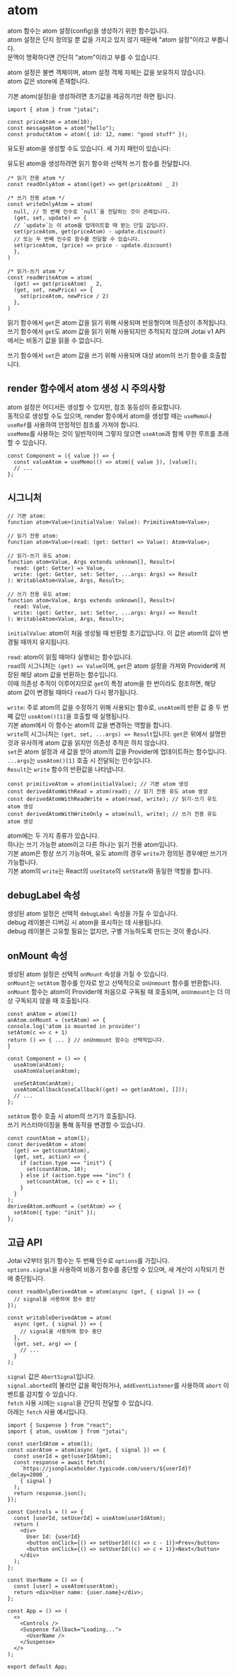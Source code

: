 # atom

atom 함수는 atom 설정(config)을 생성하기 위한 함수입니다.\
atom 설정은 단지 정의일 뿐 값을 가지고 있지 않기 때문에 "atom 설정"이라고 부릅니다.\
문맥이 명확하다면 간단히 "atom"이라고 부를 수 있습니다.

atom 설정은 불변 객체이며, atom 설정 객체 자체는 값을 보유하지 않습니다.\
atom 값은 store에 존재합니다.

기본 atom(설정)을 생성하려면 초기값을 제공하기만 하면 됩니다.

```tsx
import { atom } from "jotai";

const priceAtom = atom(10);
const messageAtom = atom("hello");
const productAtom = atom({ id: 12, name: "good stuff" });
```

유도된 atom을 생성할 수도 있습니다. 세 가지 패턴이 있습니다:

유도된 atom을 생성하려면 읽기 함수와 선택적 쓰기 함수를 전달합니다.

```tsx
/* 읽기 전용 atom */
const readOnlyAtom = atom((get) => get(priceAtom) _ 2)

/* 쓰기 전용 atom */
const writeOnlyAtom = atom(
  null, // 첫 번째 인수로 `null`을 전달하는 것이 관례입니다.
  (get, set, update) => {
  // `update`는 이 atom을 업데이트할 때 받는 단일 값입니다.
  set(priceAtom, get(priceAtom) - update.discount)
  // 또는 두 번째 인수로 함수를 전달할 수 있습니다.
  set(priceAtom, (price) => price - update.discount)
  },
)

/* 읽기-쓰기 atom */
const readWriteAtom = atom(
  (get) => get(priceAtom) _ 2,
  (get, set, newPrice) => {
    set(priceAtom, newPrice / 2)
  },
)
```

읽기 함수에서 `get`은 atom 값을 읽기 위해 사용되며 반응형이며 의존성이 추적됩니다.\
쓰기 함수에서 `get`도 atom 값을 읽기 위해 사용되지만 추적되지 않으며 Jotai v1 API에서는 비동기 값을 읽을 수 없습니다.

쓰기 함수에서 `set`은 atom 값을 쓰기 위해 사용되며 대상 atom의 쓰기 함수를 호출합니다.

## render 함수에서 atom 생성 시 주의사항

atom 설정은 어디서든 생성할 수 있지만, 참조 동등성이 중요합니다.\
동적으로 생성할 수도 있으며, render 함수에서 atom을 생성할 때는 `useMemo`나 `useRef`를 사용하여 안정적인 참조를 가져야 합니다.\
`useMemo`를 사용하는 것이 일반적이며 그렇지 않으면 `useAtom`과 함께 무한 루프를 초래할 수 있습니다.

```tsx
const Component = ({ value }) => {
  const valueAtom = useMemo(() => atom({ value }), [value]);
  // ...
};
```

## 시그니처

```tsx
// 기본 atom:
function atom<Value>(initialValue: Value): PrimitiveAtom<Value>;

// 읽기 전용 atom:
function atom<Value>(read: (get: Getter) => Value): Atom<Value>;

// 읽기-쓰기 유도 atom:
function atom<Value, Args extends unknown[], Result>(
  read: (get: Getter) => Value,
  write: (get: Getter, set: Setter, ...args: Args) => Result
): WritableAtom<Value, Args, Result>;

// 쓰기 전용 유도 atom:
function atom<Value, Args extends unknown[], Result>(
  read: Value,
  write: (get: Getter, set: Setter, ...args: Args) => Result
): WritableAtom<Value, Args, Result>;
```

`initialValue`: atom이 처음 생성될 때 반환할 초기값입니다. 이 값은 atom의 값이 변경될 때까지 유지됩니다.

`read`: atom이 읽힐 때마다 실행되는 함수입니다.\
`read`의 시그니처는 `(get) => Value`이며, `get`은 atom 설정을 가져와 Provider에 저장된 해당 atom 값을 반환하는 함수입니다.\
이때 의존성 추적이 이루어지므로 `get`이 특정 atom을 한 번이라도 참조하면, 해당 atom 값이 변경될 때마다 `read`가 다시 평가됩니다.

`write`: 주로 atom의 값을 수정하기 위해 사용되는 함수로, `useAtom`의 반환 값 중 두 번째 값인 `useAtom()[1]`을 호출할 때 실행됩니다.\
기본 atom에서 이 함수는 atom의 값을 변경하는 역할을 합니다.\
`write`의 시그니처는 `(get, set, ...args) => Result`입니다. `get`은 위에서 설명한 것과 유사하게 atom 값을 읽지만 의존성 추적은 하지 않습니다.\
`set`은 atom 설정과 새 값을 받아 atom의 값을 Provider에 업데이트하는 함수입니다.\
`...args`는 `useAtom()[1]` 호출 시 전달되는 인수입니다.\
`Result`는 `write` 함수의 반환값을 나타냅니다.

```tsx
const primitiveAtom = atom(initialValue); // 기본 atom 생성
const derivedAtomWithRead = atom(read); // 읽기 전용 유도 atom 생성
const derivedAtomWithReadWrite = atom(read, write); // 읽기-쓰기 유도 atom 생성
const derivedAtomWithWriteOnly = atom(null, write); // 쓰기 전용 유도 atom 생성
```

atom에는 두 가지 종류가 있습니다.\
하나는 쓰기 가능한 atom이고 다른 하나는 읽기 전용 atom입니다.\
기본 atom은 항상 쓰기 가능하며, 유도 atom의 경우 `write`가 정의된 경우에만 쓰기가 가능합니다.\
기본 atom의 `write`는 React의 `useState`의 `setState`와 동일한 역할을 합니다.

## debugLabel 속성

생성된 atom 설정은 선택적 `debugLabel` 속성을 가질 수 있습니다.\
debug 레이블은 디버깅 시 atom을 표시하는 데 사용됩니다.\
debug 레이블은 고유할 필요는 없지만, 구별 가능하도록 만드는 것이 좋습니다.

## onMount 속성

생성된 atom 설정은 선택적 `onMount` 속성을 가질 수 있습니다.\
`onMount`는 `setAtom` 함수를 인자로 받고 선택적으로 `onUnmount` 함수를 반환합니다.\
`onMount` 함수는 atom이 Provider에 처음으로 구독될 때 호출되며, `onUnmount`는 더 이상 구독되지 않을 때 호출됩니다.

```tsx
const anAtom = atom(1)
anAtom.onMount = (setAtom) => {
console.log('atom is mounted in provider')
setAtom(c => c + 1)
return () => { ... } // onUnmount 함수는 선택적입니다.
}

const Component = () => {
  useAtom(anAtom);
  useAtomValue(anAtom);

  useSetAtom(anAtom);
  useAtomCallback(useCallback((get) => get(anAtom), []));
  // ...
};
```

`setAtom` 함수 호출 시 atom의 쓰기가 호출됩니다.\
쓰기 커스터마이징을 통해 동작을 변경할 수 있습니다.

```tsx
const countAtom = atom(1);
const derivedAtom = atom(
  (get) => get(countAtom),
  (get, set, action) => {
    if (action.type === "init") {
      set(countAtom, 10);
    } else if (action.type === "inc") {
      set(countAtom, (c) => c + 1);
    }
  }
);
derivedAtom.onMount = (setAtom) => {
  setAtom({ type: "init" });
};
```

## 고급 API

Jotai v2부터 읽기 함수는 두 번째 인수로 `options`를 가집니다.\
`options.signal`을 사용하여 비동기 함수를 중단할 수 있으며, 새 계산이 시작되기 전에 중단됩니다.

```tsx
const readOnlyDerivedAtom = atom(async (get, { signal }) => {
  // signal을 사용하여 함수 중단
});

const writableDerivedAtom = atom(
  async (get, { signal }) => {
    // signal을 사용하여 함수 중단
  },
  (get, set, arg) => {
    // ...
  }
);
```

`signal` 값은 `AbortSignal`입니다.\
`signal.aborted`의 불리언 값을 확인하거나, `addEventListener`를 사용하여 `abort` 이벤트를 감지할 수 있습니다.\
`fetch` 사용 시에는 `signal`을 간단히 전달할 수 있습니다.\
아래는 `fetch` 사용 예시입니다.

```tsx
import { Suspense } from "react";
import { atom, useAtom } from "jotai";

const userIdAtom = atom(1);
const userAtom = atom(async (get, { signal }) => {
  const userId = get(userIdAtom);
  const response = await fetch(
    `https://jsonplaceholder.typicode.com/users/${userId}?_delay=2000`,
    { signal }
  );
  return response.json();
});

const Controls = () => {
  const [userId, setUserId] = useAtom(userIdAtom);
  return (
    <div>
      User Id: {userId}
      <button onClick={() => setUserId((c) => c - 1)}>Prev</button>
      <button onClick={() => setUserId((c) => c + 1)}>Next</button>
    </div>
  );
};

const UserName = () => {
  const [user] = useAtom(userAtom);
  return <div>User name: {user.name}</div>;
};

const App = () => (
  <>
    <Controls />
    <Suspense fallback="Loading...">
      <UserName />
    </Suspense>
  </>
);

export default App;
```
